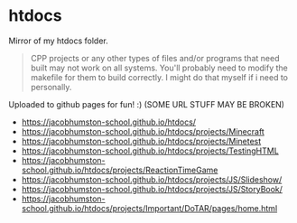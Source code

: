 # htdocs
Mirror of my htdocs folder.

> CPP projects or any other types of files and/or programs that need built may not work on all systems. You'll probably need to modify the makefile for them to build correctly. I might do that myself if i need to personally.

Uploaded to github pages for fun! :) (SOME URL STUFF MAY BE BROKEN)
- https://jacobhumston-school.github.io/htdocs/
- https://jacobhumston-school.github.io/htdocs/projects/Minecraft
- https://jacobhumston-school.github.io/htdocs/projects/Minetest
- https://jacobhumston-school.github.io/htdocs/projects/TestingHTML
- https://jacobhumston-school.github.io/htdocs/projects/ReactionTimeGame
- https://jacobhumston-school.github.io/htdocs/projects/JS/Slideshow/
- https://jacobhumston-school.github.io/htdocs/projects/JS/StoryBook/
- https://jacobhumston-school.github.io/htdocs/projects/Important/DoTAR/pages/home.html

